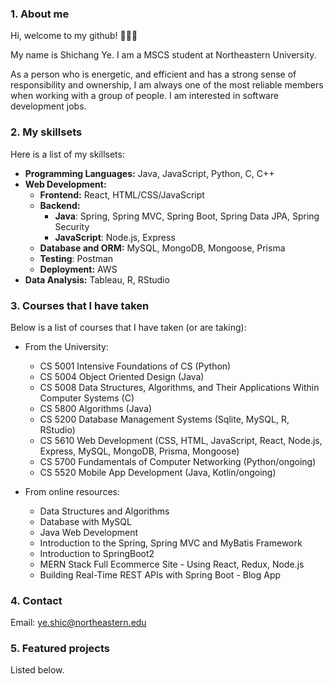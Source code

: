 ### 1. About me
Hi, welcome to my github! 👋👋👋

My name is Shichang Ye. I am a MSCS student at Northeastern University.

As a person who is energetic, and efficient and has a strong sense of responsibility and ownership, I am always one of the most reliable members when working with a group of people. I am interested in software development jobs.

### 2. My skillsets
Here is a list of my skillsets:
*  **Programming Languages:** Java, JavaScript, Python, C, C++
*  **Web Development:**
    * **Frontend:** React, HTML/CSS/JavaScript
    * **Backend:** 
      * **Java**: Spring, Spring MVC, Spring Boot, Spring Data JPA, Spring Security
      * **JavaScript**: Node.js, Express
    * **Database and ORM:** MySQL, MongoDB, Mongoose, Prisma
    * **Testing**: Postman
    * **Deployment:** AWS
*  **Data Analysis:**
        Tableau, R, RStudio

### 3. Courses that I have taken
Below is a list of courses that I have taken (or are taking):
* From the University:
   * CS 5001 Intensive Foundations of CS (Python)
   * CS 5004 Object Oriented Design (Java)
   * CS 5008 Data Structures, Algorithms, and Their Applications Within Computer Systems (C)
   * CS 5800 Algorithms (Java) 
   * CS 5200 Database Management Systems (Sqlite, MySQL, R, RStudio)
   * CS 5610 Web Development (CSS, HTML, JavaScript, React, Node.js, Express, MySQL, MongoDB, Prisma, Mongoose)
   * CS 5700 Fundamentals of Computer Networking (Python/ongoing)
   * CS 5520 Mobile App Development (Java, Kotlin/ongoing)

* From online resources:
   * Data Structures and Algorithms
   * Database with MySQL
   * Java Web Development
   * Introduction to the Spring, Spring MVC and MyBatis Framework
   * Introduction to SpringBoot2
   * MERN Stack Full Ecommerce Site - Using React, Redux, Node.js
   * Building Real-Time REST APIs with Spring Boot - Blog App

### 4. Contact
Email: ye.shic@northeastern.edu

### 5. Featured projects
Listed below.
